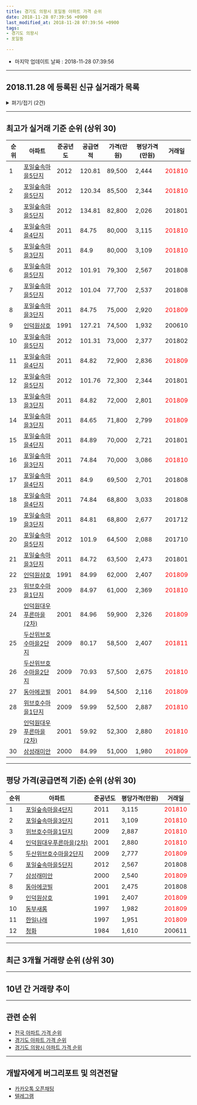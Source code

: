 ```yaml
---
title: 경기도 의왕시 포일동 아파트 가격 순위
date: 2018-11-28 07:39:56 +0900
last_modified_at: 2018-11-28 07:39:56 +0900
tags:
- 경기도 의왕시
- 포일동

---
```


* 마지막 업데이트 날짜 : 2018-11-28 07:39:56

---

## 2018.11.28 에 등록된 신규 실거래가 목록

<details>
<summary>펴기/접기 (2건)</summary>
<div markdown="1">

|아파트|준공년도|공급면적|가격(만원)|평당가격(만원)|거래일|
|---|---|---|---|---|---|
|[포일숲속마을3단지](https://search.naver.com/search.naver?query=%EA%B2%BD%EA%B8%B0%EB%8F%84+%EC%9D%98%EC%99%95%EC%8B%9C+%ED%8F%AC%EC%9D%BC%EB%8F%99+%ED%8F%AC%EC%9D%BC%EC%88%B2%EC%86%8D%EB%A7%88%EC%9D%843%EB%8B%A8%EC%A7%80)|2011|74.84|70,000|3,086|<span style="color:red">201810</span>|
|[포일숲속마을5단지](https://search.naver.com/search.naver?query=%EA%B2%BD%EA%B8%B0%EB%8F%84+%EC%9D%98%EC%99%95%EC%8B%9C+%ED%8F%AC%EC%9D%BC%EB%8F%99+%ED%8F%AC%EC%9D%BC%EC%88%B2%EC%86%8D%EB%A7%88%EC%9D%845%EB%8B%A8%EC%A7%80)|2012|120.34|85,500|2,344|<span style="color:red">201810</span>|


</div>
</details>

---

## 최고가 실거래 기준 순위 (상위 30)


|순위|아파트|준공년도|공급면적|가격(만원)|평당가격(만원)|거래일|
|---|---|---|---|---|---|---|
|1|[포일숲속마을5단지](https://search.naver.com/search.naver?query=%EA%B2%BD%EA%B8%B0%EB%8F%84+%EC%9D%98%EC%99%95%EC%8B%9C+%ED%8F%AC%EC%9D%BC%EB%8F%99+%ED%8F%AC%EC%9D%BC%EC%88%B2%EC%86%8D%EB%A7%88%EC%9D%845%EB%8B%A8%EC%A7%80)|2012|120.81|89,500|2,444|<span style="color:red">201810</span>|
|2|[포일숲속마을5단지](https://search.naver.com/search.naver?query=%EA%B2%BD%EA%B8%B0%EB%8F%84+%EC%9D%98%EC%99%95%EC%8B%9C+%ED%8F%AC%EC%9D%BC%EB%8F%99+%ED%8F%AC%EC%9D%BC%EC%88%B2%EC%86%8D%EB%A7%88%EC%9D%845%EB%8B%A8%EC%A7%80)|2012|120.34|85,500|2,344|<span style="color:red">201810</span>|
|3|[포일숲속마을5단지](https://search.naver.com/search.naver?query=%EA%B2%BD%EA%B8%B0%EB%8F%84+%EC%9D%98%EC%99%95%EC%8B%9C+%ED%8F%AC%EC%9D%BC%EB%8F%99+%ED%8F%AC%EC%9D%BC%EC%88%B2%EC%86%8D%EB%A7%88%EC%9D%845%EB%8B%A8%EC%A7%80)|2012|134.81|82,800|2,026|201801|
|4|[포일숲속마을4단지](https://search.naver.com/search.naver?query=%EA%B2%BD%EA%B8%B0%EB%8F%84+%EC%9D%98%EC%99%95%EC%8B%9C+%ED%8F%AC%EC%9D%BC%EB%8F%99+%ED%8F%AC%EC%9D%BC%EC%88%B2%EC%86%8D%EB%A7%88%EC%9D%844%EB%8B%A8%EC%A7%80)|2011|84.75|80,000|3,115|<span style="color:red">201810</span>|
|5|[포일숲속마을3단지](https://search.naver.com/search.naver?query=%EA%B2%BD%EA%B8%B0%EB%8F%84+%EC%9D%98%EC%99%95%EC%8B%9C+%ED%8F%AC%EC%9D%BC%EB%8F%99+%ED%8F%AC%EC%9D%BC%EC%88%B2%EC%86%8D%EB%A7%88%EC%9D%843%EB%8B%A8%EC%A7%80)|2011|84.9|80,000|3,109|<span style="color:red">201810</span>|
|6|[포일숲속마을5단지](https://search.naver.com/search.naver?query=%EA%B2%BD%EA%B8%B0%EB%8F%84+%EC%9D%98%EC%99%95%EC%8B%9C+%ED%8F%AC%EC%9D%BC%EB%8F%99+%ED%8F%AC%EC%9D%BC%EC%88%B2%EC%86%8D%EB%A7%88%EC%9D%845%EB%8B%A8%EC%A7%80)|2012|101.91|79,300|2,567|201808|
|7|[포일숲속마을5단지](https://search.naver.com/search.naver?query=%EA%B2%BD%EA%B8%B0%EB%8F%84+%EC%9D%98%EC%99%95%EC%8B%9C+%ED%8F%AC%EC%9D%BC%EB%8F%99+%ED%8F%AC%EC%9D%BC%EC%88%B2%EC%86%8D%EB%A7%88%EC%9D%845%EB%8B%A8%EC%A7%80)|2012|101.04|77,700|2,537|201808|
|8|[포일숲속마을3단지](https://search.naver.com/search.naver?query=%EA%B2%BD%EA%B8%B0%EB%8F%84+%EC%9D%98%EC%99%95%EC%8B%9C+%ED%8F%AC%EC%9D%BC%EB%8F%99+%ED%8F%AC%EC%9D%BC%EC%88%B2%EC%86%8D%EB%A7%88%EC%9D%843%EB%8B%A8%EC%A7%80)|2011|84.75|75,000|2,920|<span style="color:red">201809</span>|
|9|[인덕원삼호](https://search.naver.com/search.naver?query=%EA%B2%BD%EA%B8%B0%EB%8F%84+%EC%9D%98%EC%99%95%EC%8B%9C+%ED%8F%AC%EC%9D%BC%EB%8F%99+%EC%9D%B8%EB%8D%95%EC%9B%90%EC%82%BC%ED%98%B8)|1991|127.21|74,500|1,932|200610|
|10|[포일숲속마을5단지](https://search.naver.com/search.naver?query=%EA%B2%BD%EA%B8%B0%EB%8F%84+%EC%9D%98%EC%99%95%EC%8B%9C+%ED%8F%AC%EC%9D%BC%EB%8F%99+%ED%8F%AC%EC%9D%BC%EC%88%B2%EC%86%8D%EB%A7%88%EC%9D%845%EB%8B%A8%EC%A7%80)|2012|101.31|73,000|2,377|201802|
|11|[포일숲속마을4단지](https://search.naver.com/search.naver?query=%EA%B2%BD%EA%B8%B0%EB%8F%84+%EC%9D%98%EC%99%95%EC%8B%9C+%ED%8F%AC%EC%9D%BC%EB%8F%99+%ED%8F%AC%EC%9D%BC%EC%88%B2%EC%86%8D%EB%A7%88%EC%9D%844%EB%8B%A8%EC%A7%80)|2011|84.82|72,900|2,836|<span style="color:red">201809</span>|
|12|[포일숲속마을5단지](https://search.naver.com/search.naver?query=%EA%B2%BD%EA%B8%B0%EB%8F%84+%EC%9D%98%EC%99%95%EC%8B%9C+%ED%8F%AC%EC%9D%BC%EB%8F%99+%ED%8F%AC%EC%9D%BC%EC%88%B2%EC%86%8D%EB%A7%88%EC%9D%845%EB%8B%A8%EC%A7%80)|2012|101.76|72,300|2,344|201801|
|13|[포일숲속마을3단지](https://search.naver.com/search.naver?query=%EA%B2%BD%EA%B8%B0%EB%8F%84+%EC%9D%98%EC%99%95%EC%8B%9C+%ED%8F%AC%EC%9D%BC%EB%8F%99+%ED%8F%AC%EC%9D%BC%EC%88%B2%EC%86%8D%EB%A7%88%EC%9D%843%EB%8B%A8%EC%A7%80)|2011|84.82|72,000|2,801|<span style="color:red">201809</span>|
|14|[포일숲속마을3단지](https://search.naver.com/search.naver?query=%EA%B2%BD%EA%B8%B0%EB%8F%84+%EC%9D%98%EC%99%95%EC%8B%9C+%ED%8F%AC%EC%9D%BC%EB%8F%99+%ED%8F%AC%EC%9D%BC%EC%88%B2%EC%86%8D%EB%A7%88%EC%9D%843%EB%8B%A8%EC%A7%80)|2011|84.65|71,800|2,799|<span style="color:red">201809</span>|
|15|[포일숲속마을4단지](https://search.naver.com/search.naver?query=%EA%B2%BD%EA%B8%B0%EB%8F%84+%EC%9D%98%EC%99%95%EC%8B%9C+%ED%8F%AC%EC%9D%BC%EB%8F%99+%ED%8F%AC%EC%9D%BC%EC%88%B2%EC%86%8D%EB%A7%88%EC%9D%844%EB%8B%A8%EC%A7%80)|2011|84.89|70,000|2,721|201801|
|16|[포일숲속마을3단지](https://search.naver.com/search.naver?query=%EA%B2%BD%EA%B8%B0%EB%8F%84+%EC%9D%98%EC%99%95%EC%8B%9C+%ED%8F%AC%EC%9D%BC%EB%8F%99+%ED%8F%AC%EC%9D%BC%EC%88%B2%EC%86%8D%EB%A7%88%EC%9D%843%EB%8B%A8%EC%A7%80)|2011|74.84|70,000|3,086|<span style="color:red">201810</span>|
|17|[포일숲속마을4단지](https://search.naver.com/search.naver?query=%EA%B2%BD%EA%B8%B0%EB%8F%84+%EC%9D%98%EC%99%95%EC%8B%9C+%ED%8F%AC%EC%9D%BC%EB%8F%99+%ED%8F%AC%EC%9D%BC%EC%88%B2%EC%86%8D%EB%A7%88%EC%9D%844%EB%8B%A8%EC%A7%80)|2011|84.9|69,500|2,701|201808|
|18|[포일숲속마을4단지](https://search.naver.com/search.naver?query=%EA%B2%BD%EA%B8%B0%EB%8F%84+%EC%9D%98%EC%99%95%EC%8B%9C+%ED%8F%AC%EC%9D%BC%EB%8F%99+%ED%8F%AC%EC%9D%BC%EC%88%B2%EC%86%8D%EB%A7%88%EC%9D%844%EB%8B%A8%EC%A7%80)|2011|74.84|68,800|3,033|201808|
|19|[포일숲속마을3단지](https://search.naver.com/search.naver?query=%EA%B2%BD%EA%B8%B0%EB%8F%84+%EC%9D%98%EC%99%95%EC%8B%9C+%ED%8F%AC%EC%9D%BC%EB%8F%99+%ED%8F%AC%EC%9D%BC%EC%88%B2%EC%86%8D%EB%A7%88%EC%9D%843%EB%8B%A8%EC%A7%80)|2011|84.81|68,800|2,677|201712|
|20|[포일숲속마을5단지](https://search.naver.com/search.naver?query=%EA%B2%BD%EA%B8%B0%EB%8F%84+%EC%9D%98%EC%99%95%EC%8B%9C+%ED%8F%AC%EC%9D%BC%EB%8F%99+%ED%8F%AC%EC%9D%BC%EC%88%B2%EC%86%8D%EB%A7%88%EC%9D%845%EB%8B%A8%EC%A7%80)|2012|101.9|64,500|2,088|201710|
|21|[포일숲속마을3단지](https://search.naver.com/search.naver?query=%EA%B2%BD%EA%B8%B0%EB%8F%84+%EC%9D%98%EC%99%95%EC%8B%9C+%ED%8F%AC%EC%9D%BC%EB%8F%99+%ED%8F%AC%EC%9D%BC%EC%88%B2%EC%86%8D%EB%A7%88%EC%9D%843%EB%8B%A8%EC%A7%80)|2011|84.72|63,500|2,473|201801|
|22|[인덕원삼호](https://search.naver.com/search.naver?query=%EA%B2%BD%EA%B8%B0%EB%8F%84+%EC%9D%98%EC%99%95%EC%8B%9C+%ED%8F%AC%EC%9D%BC%EB%8F%99+%EC%9D%B8%EB%8D%95%EC%9B%90%EC%82%BC%ED%98%B8)|1991|84.99|62,000|2,407|<span style="color:red">201809</span>|
|23|[위브호수마을1단지](https://search.naver.com/search.naver?query=%EA%B2%BD%EA%B8%B0%EB%8F%84+%EC%9D%98%EC%99%95%EC%8B%9C+%ED%8F%AC%EC%9D%BC%EB%8F%99+%EC%9C%84%EB%B8%8C%ED%98%B8%EC%88%98%EB%A7%88%EC%9D%841%EB%8B%A8%EC%A7%80)|2009|84.97|61,000|2,369|<span style="color:red">201810</span>|
|24|[인덕원대우푸른마을(2차)](https://search.naver.com/search.naver?query=%EA%B2%BD%EA%B8%B0%EB%8F%84+%EC%9D%98%EC%99%95%EC%8B%9C+%ED%8F%AC%EC%9D%BC%EB%8F%99+%EC%9D%B8%EB%8D%95%EC%9B%90%EB%8C%80%EC%9A%B0%ED%91%B8%EB%A5%B8%EB%A7%88%EC%9D%84%282%EC%B0%A8%29)|2001|84.96|59,900|2,326|<span style="color:red">201809</span>|
|25|[두산위브호수마을2단지](https://search.naver.com/search.naver?query=%EA%B2%BD%EA%B8%B0%EB%8F%84+%EC%9D%98%EC%99%95%EC%8B%9C+%ED%8F%AC%EC%9D%BC%EB%8F%99+%EB%91%90%EC%82%B0%EC%9C%84%EB%B8%8C%ED%98%B8%EC%88%98%EB%A7%88%EC%9D%842%EB%8B%A8%EC%A7%80)|2009|80.17|58,500|2,407|<span style="color:red">201811</span>|
|26|[두산위브호수마을2단지](https://search.naver.com/search.naver?query=%EA%B2%BD%EA%B8%B0%EB%8F%84+%EC%9D%98%EC%99%95%EC%8B%9C+%ED%8F%AC%EC%9D%BC%EB%8F%99+%EB%91%90%EC%82%B0%EC%9C%84%EB%B8%8C%ED%98%B8%EC%88%98%EB%A7%88%EC%9D%842%EB%8B%A8%EC%A7%80)|2009|70.93|57,500|2,675|<span style="color:red">201810</span>|
|27|[동아에코빌](https://search.naver.com/search.naver?query=%EA%B2%BD%EA%B8%B0%EB%8F%84+%EC%9D%98%EC%99%95%EC%8B%9C+%ED%8F%AC%EC%9D%BC%EB%8F%99+%EB%8F%99%EC%95%84%EC%97%90%EC%BD%94%EB%B9%8C)|2001|84.99|54,500|2,116|<span style="color:red">201809</span>|
|28|[위브호수마을1단지](https://search.naver.com/search.naver?query=%EA%B2%BD%EA%B8%B0%EB%8F%84+%EC%9D%98%EC%99%95%EC%8B%9C+%ED%8F%AC%EC%9D%BC%EB%8F%99+%EC%9C%84%EB%B8%8C%ED%98%B8%EC%88%98%EB%A7%88%EC%9D%841%EB%8B%A8%EC%A7%80)|2009|59.99|52,500|2,887|<span style="color:red">201810</span>|
|29|[인덕원대우푸른마을(2차)](https://search.naver.com/search.naver?query=%EA%B2%BD%EA%B8%B0%EB%8F%84+%EC%9D%98%EC%99%95%EC%8B%9C+%ED%8F%AC%EC%9D%BC%EB%8F%99+%EC%9D%B8%EB%8D%95%EC%9B%90%EB%8C%80%EC%9A%B0%ED%91%B8%EB%A5%B8%EB%A7%88%EC%9D%84%282%EC%B0%A8%29)|2001|59.92|52,300|2,880|<span style="color:red">201810</span>|
|30|[삼성래미안](https://search.naver.com/search.naver?query=%EA%B2%BD%EA%B8%B0%EB%8F%84+%EC%9D%98%EC%99%95%EC%8B%9C+%ED%8F%AC%EC%9D%BC%EB%8F%99+%EC%82%BC%EC%84%B1%EB%9E%98%EB%AF%B8%EC%95%88)|2000|84.99|51,000|1,980|<span style="color:red">201809</span>|


---

## 평당 가격(공급면적 기준) 순위 (상위 30)


|순위|아파트|준공년도|평당가격(만원)|거래일|
|---|---|---|---|---|
|1|[포일숲속마을4단지](https://search.naver.com/search.naver?query=%EA%B2%BD%EA%B8%B0%EB%8F%84+%EC%9D%98%EC%99%95%EC%8B%9C+%ED%8F%AC%EC%9D%BC%EB%8F%99+%ED%8F%AC%EC%9D%BC%EC%88%B2%EC%86%8D%EB%A7%88%EC%9D%844%EB%8B%A8%EC%A7%80)|2011|3,115|<span style="color:red">201810</span>|
|2|[포일숲속마을3단지](https://search.naver.com/search.naver?query=%EA%B2%BD%EA%B8%B0%EB%8F%84+%EC%9D%98%EC%99%95%EC%8B%9C+%ED%8F%AC%EC%9D%BC%EB%8F%99+%ED%8F%AC%EC%9D%BC%EC%88%B2%EC%86%8D%EB%A7%88%EC%9D%843%EB%8B%A8%EC%A7%80)|2011|3,109|<span style="color:red">201810</span>|
|3|[위브호수마을1단지](https://search.naver.com/search.naver?query=%EA%B2%BD%EA%B8%B0%EB%8F%84+%EC%9D%98%EC%99%95%EC%8B%9C+%ED%8F%AC%EC%9D%BC%EB%8F%99+%EC%9C%84%EB%B8%8C%ED%98%B8%EC%88%98%EB%A7%88%EC%9D%841%EB%8B%A8%EC%A7%80)|2009|2,887|<span style="color:red">201810</span>|
|4|[인덕원대우푸른마을(2차)](https://search.naver.com/search.naver?query=%EA%B2%BD%EA%B8%B0%EB%8F%84+%EC%9D%98%EC%99%95%EC%8B%9C+%ED%8F%AC%EC%9D%BC%EB%8F%99+%EC%9D%B8%EB%8D%95%EC%9B%90%EB%8C%80%EC%9A%B0%ED%91%B8%EB%A5%B8%EB%A7%88%EC%9D%84%282%EC%B0%A8%29)|2001|2,880|<span style="color:red">201810</span>|
|5|[두산위브호수마을2단지](https://search.naver.com/search.naver?query=%EA%B2%BD%EA%B8%B0%EB%8F%84+%EC%9D%98%EC%99%95%EC%8B%9C+%ED%8F%AC%EC%9D%BC%EB%8F%99+%EB%91%90%EC%82%B0%EC%9C%84%EB%B8%8C%ED%98%B8%EC%88%98%EB%A7%88%EC%9D%842%EB%8B%A8%EC%A7%80)|2009|2,777|<span style="color:red">201809</span>|
|6|[포일숲속마을5단지](https://search.naver.com/search.naver?query=%EA%B2%BD%EA%B8%B0%EB%8F%84+%EC%9D%98%EC%99%95%EC%8B%9C+%ED%8F%AC%EC%9D%BC%EB%8F%99+%ED%8F%AC%EC%9D%BC%EC%88%B2%EC%86%8D%EB%A7%88%EC%9D%845%EB%8B%A8%EC%A7%80)|2012|2,567|201808|
|7|[삼성래미안](https://search.naver.com/search.naver?query=%EA%B2%BD%EA%B8%B0%EB%8F%84+%EC%9D%98%EC%99%95%EC%8B%9C+%ED%8F%AC%EC%9D%BC%EB%8F%99+%EC%82%BC%EC%84%B1%EB%9E%98%EB%AF%B8%EC%95%88)|2000|2,540|<span style="color:red">201809</span>|
|8|[동아에코빌](https://search.naver.com/search.naver?query=%EA%B2%BD%EA%B8%B0%EB%8F%84+%EC%9D%98%EC%99%95%EC%8B%9C+%ED%8F%AC%EC%9D%BC%EB%8F%99+%EB%8F%99%EC%95%84%EC%97%90%EC%BD%94%EB%B9%8C)|2001|2,475|201808|
|9|[인덕원삼호](https://search.naver.com/search.naver?query=%EA%B2%BD%EA%B8%B0%EB%8F%84+%EC%9D%98%EC%99%95%EC%8B%9C+%ED%8F%AC%EC%9D%BC%EB%8F%99+%EC%9D%B8%EB%8D%95%EC%9B%90%EC%82%BC%ED%98%B8)|1991|2,407|<span style="color:red">201809</span>|
|10|[동부새롬](https://search.naver.com/search.naver?query=%EA%B2%BD%EA%B8%B0%EB%8F%84+%EC%9D%98%EC%99%95%EC%8B%9C+%ED%8F%AC%EC%9D%BC%EB%8F%99+%EB%8F%99%EB%B6%80%EC%83%88%EB%A1%AC)|1997|1,982|<span style="color:red">201809</span>|
|11|[한일나래](https://search.naver.com/search.naver?query=%EA%B2%BD%EA%B8%B0%EB%8F%84+%EC%9D%98%EC%99%95%EC%8B%9C+%ED%8F%AC%EC%9D%BC%EB%8F%99+%ED%95%9C%EC%9D%BC%EB%82%98%EB%9E%98)|1997|1,951|<span style="color:red">201809</span>|
|12|[청화](https://search.naver.com/search.naver?query=%EA%B2%BD%EA%B8%B0%EB%8F%84+%EC%9D%98%EC%99%95%EC%8B%9C+%ED%8F%AC%EC%9D%BC%EB%8F%99+%EC%B2%AD%ED%99%94)|1984|1,610|200611|


---

## 최근 3개월 거래량 순위 (상위 30)


<div style="width:100%;">
    <canvas id="deal_count_ranking" height="250"></canvas>
</div>


<script>
new Chart(document.getElementById("deal_count_ranking"), {
    type: 'horizontalBar',
    data: {
        labels: ['위브호수마을1단지', '포일숲속마을3단지', '두산위브호수마을2단지', '동아에코빌', '포일숲속마을4단지', '동부새롬', '인덕원삼호', '인덕원대우푸른마을(2차)', '한일나래', '삼성래미안', '포일숲속마을5단지'],
        datasets: [{
            label: '실거래 수',
            data: [12, 11, 9, 7, 7, 6, 5, 4, 4, 3, 3],
            borderColor: "rgba(255, 0, 128, 1)",
            backgroundColor: "rgba(255, 0, 128, 0.5)",
            fill: false,
        }]
    },
    options: {
        responsive: true,
        title: {
            display: true,
            text: '최근 3개월 거래량 순위'
        },
        tooltips: {
            mode: 'index',
            intersect: false,
            callbacks: {
                title: function(tooltipItems, data) {
                    return "실거래 수:";
                },
                label: function(tooltipItem, data) {
                    return data.labels[tooltipItem.index] + ": " + tooltipItem.xLabel;
                }
            }
        },
        hover: {
            mode: 'nearest',
            intersect: true
        },
        scales: {
            xAxes: [{
                display: true,
                scaleLabel: {
                    display: true,
                    labelString: '실거래 수'
                },
                ticks: {
                    suggestedMin: 0,
                }
            }],
            yAxes: [{
                display: true,
                ticks: {
                    autoSkip: false,
                    callback: function(value, index, values) {
                        if (value.length > 15)
                            return value.substr(0, 13) + "...";
                        else
                            return value;
                    }
                },
                scaleLabel: {
                    display: false,
                }
            }]
        }
    }
});

</script>


---

## 10년 간 거래량 추이


<div style="width:100%;">
    <canvas id="deal_progress" height="250"></canvas>
</div>

<script>
new Chart(document.getElementById("deal_progress"), {
    type: 'line',
    data: {
        labels: ['200811','200812','200901','200902','200903','200904','200905','200906','200907','200908','200909','200910','200911','200912','201001','201002','201003','201004','201005','201006','201007','201008','201009','201010','201011','201012','201101','201102','201103','201104','201105','201106','201107','201108','201109','201110','201111','201112','201201','201202','201203','201204','201205','201206','201207','201208','201209','201210','201211','201212','201301','201302','201303','201304','201305','201306','201307','201308','201309','201310','201311','201312','201401','201402','201403','201404','201405','201406','201407','201408','201409','201410','201411','201412','201501','201502','201503','201504','201505','201506','201507','201508','201509','201510','201511','201512','201601','201602','201603','201604','201605','201606','201607','201608','201609','201610','201611','201612','201701','201702','201703','201704','201705','201706','201707','201708','201709','201710','201711','201712','201801','201802','201803','201804','201805','201806','201807','201808','201809','201810','201811'],
        datasets: [{
            label: '실거래 수',
            pointRadius: 1,
            data: [1, 5, 21, 16, 9, 27, 12, 12, 53, 32, 18, 13, 13, 10, 14, 10, 10, 3, 8, 9, 12, 11, 14, 20, 23, 21, 17, 17, 11, 9, 13, 10, 15, 15, 17, 12, 12, 7, 12, 10, 15, 14, 15, 11, 9, 10, 10, 15, 17, 17, 9, 17, 24, 26, 28, 29, 9, 47, 57, 42, 32, 45, 45, 36, 39, 31, 18, 29, 24, 37, 54, 30, 20, 21, 36, 41, 70, 53, 40, 39, 47, 36, 37, 27, 28, 16, 18, 14, 35, 34, 37, 35, 37, 22, 62, 50, 19, 24, 17, 21, 37, 34, 53, 67, 96, 34, 59, 52, 33, 38, 73, 45, 32, 14, 11, 18, 19, 87, 47, 22, 2],
            borderColor: "rgba(255, 201, 14, 1)",
            backgroundColor: "rgba(255, 201, 14, 0.5)",
            fill: true,
        }]
    },
    options: {
        responsive: true,
        title: {
            display: true,
            text: '10년간 거래량 추이'
        },
        tooltips: {
            mode: 'index',
            intersect: false,
        },
        hover: {
            mode: 'nearest',
            intersect: true
        },
        scales: {
            xAxes: [{
                display: true,
                scaleLabel: {
                    display: true,
                    labelString: '년/월'
                }
            }],
            yAxes: [{
                display: true,
                ticks: {
                    suggestedMin: 0,
                },
                scaleLabel: {
                    display: true,
                    labelString: '실거래 수'
                }
            }]
        }
    }
});

</script>


---

## 관련 순위

- [전국 아파트 가격 순위](https://inasie.github.io/apt-ranking/전국)
- [경기도 아파트 가격 순위](https://inasie.github.io/apt-ranking/경기도)
- [경기도 의왕시 아파트 가격 순위](https://inasie.github.io/apt-ranking/경기도-의왕시)


---

## 개발자에게 버그리포트 및 의견전달

- [카카오톡 오픈채팅](https://open.kakao.com/o/gLJUAP4)
- [텔레그램](https://t.me/inasie)

